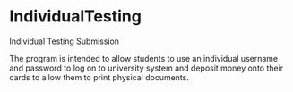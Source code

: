 # IndividualTesting
Individual Testing Submission

The program is intended to allow students to use an individual username and password to log on to university system and 
deposit money onto their cards to allow them to print physical documents. 
